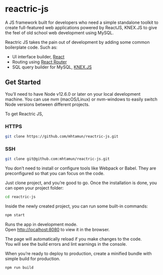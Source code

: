 # reactric-js

A JS framework built for developers who need a simple standalone toolkit to create full-featured web applications powered by ReactJS, KNEX.JS to give the feel of old school web development using MySQL.

Reactric JS takes the pain out of development by adding some common boilerplate code. Such as:

- UI interface builder, [React](https://reactjs.org/)
- Routing using [React Router](https://github.com/ReactTraining/react-router)
- SQL query builder for MySQL, [KNEX.JS](https://knexjs.org/)

## Get Started

You’ll need to have Node v12.6.0 or later on your local development machine. You can use nvm (macOS/Linux) or nvm-windows to easily switch Node versions between different projects.

To get Reactric JS,
### HTTPS
```sh
git clone https://github.com/mhtamun/reactric-js.git
```
### SSH
```sh
git clone git@github.com:mhtamun/reactric-js.git
```

You don’t need to install or configure tools like Webpack or Babel.
They are preconfigured so that you can focus on the code.

Just clone project, and you’re good to go.
Once the installation is done, you can open your project folder:

```sh
cd reactric-js
```

Inside the newly created project, you can run some built-in commands:

```sh
npm start
```

Runs the app in development mode.<br>
Open [http://localhost:8080](http://localhost:8080) to view it in the browser.

The page will automatically reload if you make changes to the code.<br>
You will see the build errors and lint warnings in the console.

When you’re ready to deploy to production, create a minified bundle with simple build for production.

```sh
npm run build 
```

